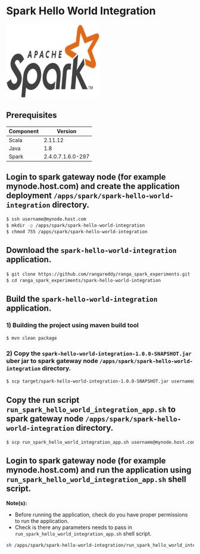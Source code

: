 # Spark Hello World Integration

<div>
        <img src="https://github.com/rangareddy/ranga-logos/blob/main/frameworks/spark/spark_logo.png?raw=true" height="200" width="250"/>
</div>


## Prerequisites

|Component|Version|
|---------|-------|
|Scala|2.11.12|
|Java|1.8|
|Spark|2.4.0.7.1.6.0-297|




## Login to spark gateway node (for example mynode.host.com) and create the application deployment `/apps/spark/spark-hello-world-integration` directory.

```sh
$ ssh username@mynode.host.com
$ mkdir -p /apps/spark/spark-hello-world-integration
$ chmod 755 /apps/spark/spark-hello-world-integration
```

## Download the `spark-hello-world-integration` application.

```sh
$ git clone https://github.com/rangareddy/ranga_spark_experiments.git
$ cd ranga_spark_experiments/spark-hello-world-integration
```

## Build the `spark-hello-world-integration` application.

### 1) Building the project using maven build tool

```sh
$ mvn clean package
```

### 2) Copy the `spark-hello-world-integration-1.0.0-SNAPSHOT.jar` uber jar to spark gateway node `/apps/spark/spark-hello-world-integration` directory.

```sh
$ scp target/spark-hello-world-integration-1.0.0-SNAPSHOT.jar username@mynode.host.com:/apps/spark/spark-hello-world-integration
```


## Copy the run script `run_spark_hello_world_integration_app.sh` to spark gateway node `/apps/spark/spark-hello-world-integration` directory.

```sh
$ scp run_spark_hello_world_integration_app.sh username@mynode.host.com:/apps/spark/spark-hello-world-integration
```

## Login to spark gateway node (for example mynode.host.com) and run the application using `run_spark_hello_world_integration_app.sh` shell script.

**Note(s):**
* Before running the application, check do you have proper permissions to run the application.
* Check is there any parameters needs to pass in `run_spark_hello_world_integration_app.sh` shell script.

```sh
sh /apps/spark/spark-hello-world-integration/run_spark_hello_world_integration_app.sh
```